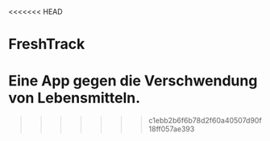 <<<<<<< HEAD
# FreshTrack

Eine App gegen die Verschwendung von Lebensmitteln.
=======

>>>>>>> c1ebb2b6f6b78d2f60a40507d90f18ff057ae393
